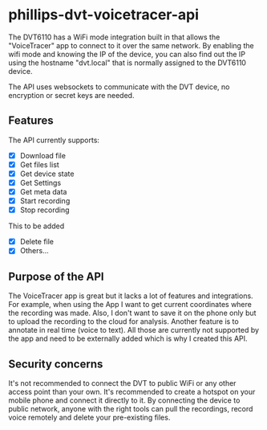 # phillips-dvt-voicetracer-api

The DVT6110 has a WiFi mode integration built in that allows the "VoiceTracer" app to connect to it over the same network.
By enabling the wifi mode and knowing the IP of the device, you can also find out the IP using the hostname "dvt.local" that is normally assigned to the DVT6110 device.

The API uses websockets to communicate with the DVT device, no encryption or secret keys are needed.

## Features

The API currently supports:
- [x] Download file
- [x] Get files list
- [x] Get device state
- [x] Get Settings
- [x] Get meta data
- [x] Start recording
- [x] Stop recording

This to be added
- [x] Delete file
- [x] Others...

## Purpose of the API

The VoiceTracer app is great but it lacks a lot of features and integrations. For example, when using the App I want to get current coordinates where the recording was made.
Also, I don't want to save it on the phone only but to upload the recording to the cloud for analysis. 
Another feature is to annotate in real time (voice to text).
All those are currently not supported by the app and need to be externally added which is why I created this API.

## Security concerns

It's not recommended to connect the DVT to public WiFi or any other access point than your own. 
It's recommended to create a hotspot on your mobile phone and connect it directly to it.
By connecting the device to public network, anyone with the right tools can pull the recordings, record voice remotely and delete your pre-existing files.
